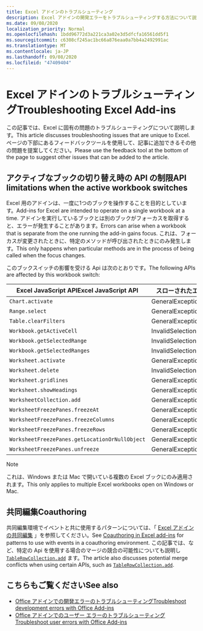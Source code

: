 ```yaml
---
title: Excel アドインのトラブルシューティング
description: Excel アドインの開発エラーをトラブルシューティングする方法について説明します。
ms.date: 09/08/2020
localization_priority: Normal
ms.openlocfilehash: 1bdd96772d3a221ca3a02e3d5dfcfa16561dd5f1
ms.sourcegitcommit: c6308cf245ac1bc66a876eaa0a7bb4a2492991ac
ms.translationtype: MT
ms.contentlocale: ja-JP
ms.lasthandoff: 09/08/2020
ms.locfileid: "47409404"
---
```

# <a name="troubleshooting-excel-add-ins"></a><span data-ttu-id="e228b-103">Excel アドインのトラブルシューティング</span><span class="sxs-lookup"><span data-stu-id="e228b-103">Troubleshooting Excel Add-ins</span></span>

<span data-ttu-id="e228b-104">この記事では、Excel に固有の問題のトラブルシューティングについて説明します。</span><span class="sxs-lookup"><span data-stu-id="e228b-104">This article discusses troubleshooting issues that are unique to Excel.</span></span> <span data-ttu-id="e228b-105">ページの下部にあるフィードバックツールを使用して、記事に追加できるその他の問題を提案してください。</span><span class="sxs-lookup"><span data-stu-id="e228b-105">Please use the feedback tool at the bottom of the page to suggest other issues that can be added to the article.</span></span>

## <a name="api-limitations-when-the-active-workbook-switches"></a><span data-ttu-id="e228b-106">アクティブなブックの切り替え時の API の制限</span><span class="sxs-lookup"><span data-stu-id="e228b-106">API limitations when the active workbook switches</span></span>

<span data-ttu-id="e228b-107">Excel 用のアドインは、一度に1つのブックを操作することを目的としています。</span><span class="sxs-lookup"><span data-stu-id="e228b-107">Add-ins for Excel are intended to operate on a single workbook at a time.</span></span> <span data-ttu-id="e228b-108">アドインを実行しているブックとは別のブックがフォーカスを取得すると、エラーが発生することがあります。</span><span class="sxs-lookup"><span data-stu-id="e228b-108">Errors can arise when a workbook that is separate from the one running the add-in gains focus.</span></span> <span data-ttu-id="e228b-109">これは、フォーカスが変更されたときに、特定のメソッドが呼び出されたときにのみ発生します。</span><span class="sxs-lookup"><span data-stu-id="e228b-109">This only happens when particular methods are in the process of being called when the focus changes.</span></span>

<span data-ttu-id="e228b-110">このブックスイッチの影響を受ける Api は次のとおりです。</span><span class="sxs-lookup"><span data-stu-id="e228b-110">The following APIs are affected by this workbook switch:</span></span>

|<span data-ttu-id="e228b-111">Excel JavaScript API</span><span class="sxs-lookup"><span data-stu-id="e228b-111">Excel JavaScript API</span></span> | <span data-ttu-id="e228b-112">スローされたエラー</span><span class="sxs-lookup"><span data-stu-id="e228b-112">Error thrown</span></span> |
|--|--|
| `Chart.activate` | <span data-ttu-id="e228b-113">GeneralException</span><span class="sxs-lookup"><span data-stu-id="e228b-113">GeneralException</span></span> |
| `Range.select` | <span data-ttu-id="e228b-114">GeneralException</span><span class="sxs-lookup"><span data-stu-id="e228b-114">GeneralException</span></span> |
| `Table.clearFilters` | <span data-ttu-id="e228b-115">GeneralException</span><span class="sxs-lookup"><span data-stu-id="e228b-115">GeneralException</span></span> |
| `Workbook.getActiveCell`  | <span data-ttu-id="e228b-116">InvalidSelection</span><span class="sxs-lookup"><span data-stu-id="e228b-116">InvalidSelection</span></span>|
| `Workbook.getSelectedRange` | <span data-ttu-id="e228b-117">InvalidSelection</span><span class="sxs-lookup"><span data-stu-id="e228b-117">InvalidSelection</span></span>|
| `Workbook.getSelectedRanges`  | <span data-ttu-id="e228b-118">InvalidSelection</span><span class="sxs-lookup"><span data-stu-id="e228b-118">InvalidSelection</span></span>|
| `Worksheet.activate` | <span data-ttu-id="e228b-119">GeneralException</span><span class="sxs-lookup"><span data-stu-id="e228b-119">GeneralException</span></span> |
| `Worksheet.delete`  | <span data-ttu-id="e228b-120">InvalidSelection</span><span class="sxs-lookup"><span data-stu-id="e228b-120">InvalidSelection</span></span>|
| `Worksheet.gridlines` | <span data-ttu-id="e228b-121">GeneralException</span><span class="sxs-lookup"><span data-stu-id="e228b-121">GeneralException</span></span> |
| `Worksheet.showHeadings` | <span data-ttu-id="e228b-122">GeneralException</span><span class="sxs-lookup"><span data-stu-id="e228b-122">GeneralException</span></span> |
| `WorksheetCollection.add` | <span data-ttu-id="e228b-123">GeneralException</span><span class="sxs-lookup"><span data-stu-id="e228b-123">GeneralException</span></span> |
| `WorksheetFreezePanes.freezeAt` | <span data-ttu-id="e228b-124">GeneralException</span><span class="sxs-lookup"><span data-stu-id="e228b-124">GeneralException</span></span> |
| `WorksheetFreezePanes.freezeColumns` | <span data-ttu-id="e228b-125">GeneralException</span><span class="sxs-lookup"><span data-stu-id="e228b-125">GeneralException</span></span> |
| `WorksheetFreezePanes.freezeRows` | <span data-ttu-id="e228b-126">GeneralException</span><span class="sxs-lookup"><span data-stu-id="e228b-126">GeneralException</span></span> |
| `WorksheetFreezePanes.getLocationOrNullObject`| <span data-ttu-id="e228b-127">GeneralException</span><span class="sxs-lookup"><span data-stu-id="e228b-127">GeneralException</span></span> |
| `WorksheetFreezePanes.unfreeze` | <span data-ttu-id="e228b-128">GeneralException</span><span class="sxs-lookup"><span data-stu-id="e228b-128">GeneralException</span></span> |

> [!NOTE]
> <span data-ttu-id="e228b-129">これは、Windows または Mac で開いている複数の Excel ブックにのみ適用されます。</span><span class="sxs-lookup"><span data-stu-id="e228b-129">This only applies to multiple Excel workbooks open on Windows or Mac.</span></span>

## <a name="coauthoring"></a><span data-ttu-id="e228b-130">共同編集</span><span class="sxs-lookup"><span data-stu-id="e228b-130">Coauthoring</span></span>

<span data-ttu-id="e228b-131">共同編集環境でイベントと共に使用するパターンについては、「 [Excel アドインの共同編集](co-authoring-in-excel-add-ins.md) 」を参照してください。</span><span class="sxs-lookup"><span data-stu-id="e228b-131">See [Coauthoring in Excel add-ins](co-authoring-in-excel-add-ins.md) for patterns to use with events in a coauthoring environment.</span></span> <span data-ttu-id="e228b-132">この記事では、など、特定の Api を使用する場合のマージの競合の可能性についても説明し [`TableRowCollection.add`](/javascript/api/excel/excel.tablerowcollection#add-index--values-) ます。</span><span class="sxs-lookup"><span data-stu-id="e228b-132">The article also discusses potential merge conflicts when using certain APIs, such as [`TableRowCollection.add`](/javascript/api/excel/excel.tablerowcollection#add-index--values-).</span></span>

## <a name="see-also"></a><span data-ttu-id="e228b-133">こちらもご覧ください</span><span class="sxs-lookup"><span data-stu-id="e228b-133">See also</span></span>

- [<span data-ttu-id="e228b-134">Office アドインでの開発エラーのトラブルシューティング</span><span class="sxs-lookup"><span data-stu-id="e228b-134">Troubleshoot development errors with Office Add-ins</span></span>](../testing/troubleshoot-development-errors.md)
- [<span data-ttu-id="e228b-135">Office アドインでのユーザー エラーのトラブルシューティング</span><span class="sxs-lookup"><span data-stu-id="e228b-135">Troubleshoot user errors with Office Add-ins</span></span>](../testing/testing-and-troubleshooting.md)
